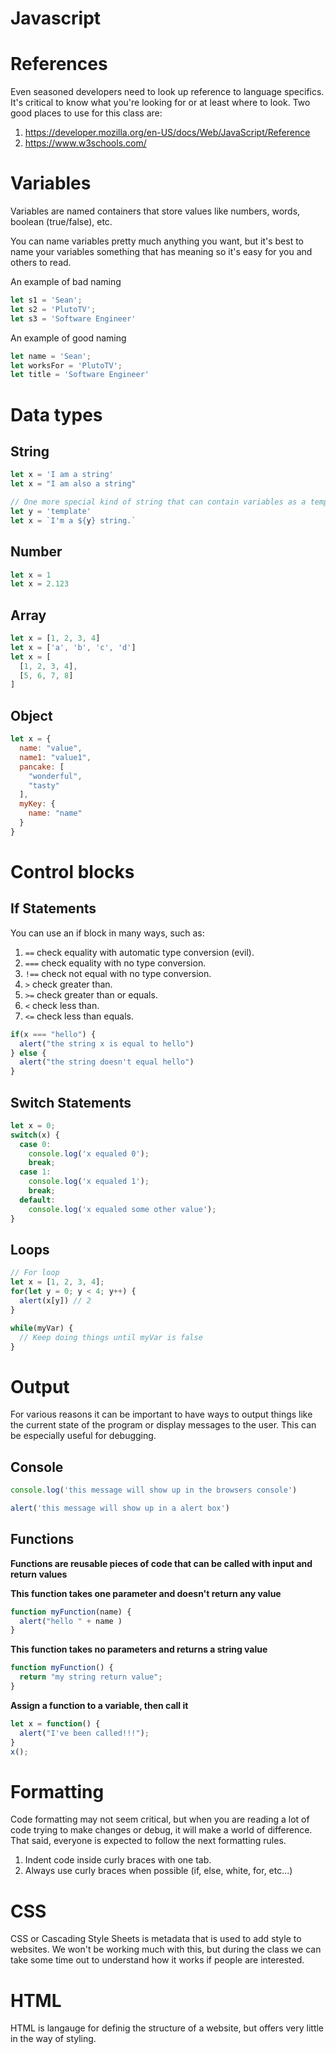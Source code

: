 # Javascript

# References
Even seasoned developers need to look up reference to language specifics.  It's critical to know what you're looking for or at least where to look.  Two good places to use for this class are:

1. https://developer.mozilla.org/en-US/docs/Web/JavaScript/Reference
1. https://www.w3schools.com/

# Variables
Variables are named containers that store values like numbers, words, boolean (true/false), etc.

You can name variables pretty much anything you want, but it's best to name your variables something that has meaning so it's easy for you and others to read.

An example of bad naming
```javascript
let s1 = 'Sean';
let s2 = 'PlutoTV';
let s3 = 'Software Engineer'
```

An example of good naming
```javascript
let name = 'Sean';
let worksFor = 'PlutoTV';
let title = 'Software Engineer'
```

# Data types

## String
``` javascript
let x = 'I am a string'
let x = "I am also a string"

// One more special kind of string that can contain variables as a template.
let y = 'template'
let x = `I'm a ${y} string.`
```

## Number
``` javascript
let x = 1
let x = 2.123
```

## Array
``` javascript
let x = [1, 2, 3, 4]
let x = ['a', 'b', 'c', 'd']
let x = [
  [1, 2, 3, 4],
  [5, 6, 7, 8]
]
```

## Object
``` javascript
let x = {
  name: "value",
  name1: "value1",
  pancake: [
    "wonderful",
    "tasty"
  ],
  myKey: {
    name: "name"
  }
}
```

# Control blocks

## If Statements

You can use an if block in many ways, such as:
1. `==` check equality with automatic type conversion (evil).
2. `===` check equality with no type conversion.
3. `!==` check not equal with no type conversion.
4. `>` check greater than.
4. `>=` check greater than or equals.
5. `<` check less than.
5. `<=` check less than equals.

``` javascript
if(x === "hello") {
  alert("the string x is equal to hello")
} else {
  alert("the string doesn't equal hello")
}
```

## Switch Statements

```javascript
let x = 0;
switch(x) {
  case 0:
    console.log('x equaled 0');
    break;
  case 1:
    console.log('x equaled 1');
    break;
  default:
    console.log('x equaled some other value');
} 
```

## Loops

``` javascript
// For loop
let x = [1, 2, 3, 4];
for(let y = 0; y < 4; y++) {
  alert(x[y]) // 2
}

while(myVar) {
  // Keep doing things until myVar is false
} 
```

# Output
For various reasons it can be important to have ways to output things like the current state of the program or display messages to the user.  This can be especially useful for debugging.

## Console

```javascript
console.log('this message will show up in the browsers console')
```

```javascript
alert('this message will show up in a alert box')
```

## Functions

**Functions are reusable pieces of code that can be called with input and return values**

**This function takes one parameter and doesn't return any value**

``` javascript
function myFunction(name) {
  alert("hello " + name )
}
```

**This function takes no parameters and returns a string value**
``` javascript
function myFunction() {
  return "my string return value";
}
```

**Assign a function to a variable, then call it**
``` javascript
let x = function() {
  alert("I've been called!!!");
}
x();
```


# Formatting
Code formatting may not seem critical, but when you are reading a lot of code trying to make changes or debug, it will make a world of difference.  That said, everyone is expected to follow the next formatting rules.
1. Indent code inside curly braces with one tab.
2. Always use curly braces when possible (if, else, white, for, etc...)

# CSS
CSS or Cascading Style Sheets is metadata that is used to add style to websites.  We won't be working much with this, but during the class we can take some time out to understand how it works if people are interested.

# HTML
HTML is langauge for definig the structure of a website, but offers very little in the way of styling.
